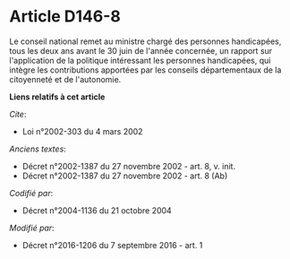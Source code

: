 # Article D146-8

Le conseil national remet au ministre chargé des personnes handicapées, tous les deux ans avant le 30 juin de l'année
concernée, un rapport sur l'application de la politique intéressant les personnes handicapées, qui intègre les contributions
apportées par les conseils départementaux de la citoyenneté et de l'autonomie.

**Liens relatifs à cet article**

_Cite_:

  - Loi n°2002-303 du 4 mars 2002

_Anciens textes_:

  - Décret n°2002-1387 du 27 novembre 2002 - art. 8, v. init.
  - Décret n°2002-1387 du 27 novembre 2002 - art. 8 (Ab)

_Codifié par_:

  - Décret n°2004-1136 du 21 octobre 2004

_Modifié par_:

  - Décret n°2016-1206 du 7 septembre 2016 - art. 1
